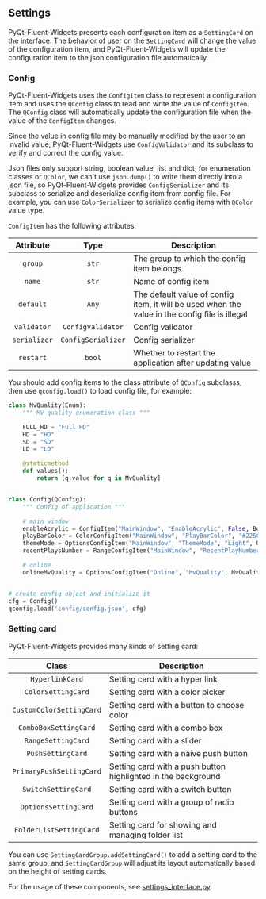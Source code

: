 ## Settings
PyQt-Fluent-Widgets presents each configuration item as a `SettingCard` on the interface. The behavior of user on the `SettingCard` will change the value of the configuration item, and PyQt-Fluent-Widgets will update the configuration item to the json configuration file automatically.

### Config
PyQt-Fluent-Widgets uses the `ConfigItem` class to represent a configuration item and uses the `QConfig` class to read and write the value of `ConfigItem`. The `QConfig` class will automatically update the configuration file when the value of the `ConfigItem` changes.

Since the value in config file may be manually modified by the user to an invalid value, PyQt-Fluent-Widgets use `ConfigValidator` and its subclass to verify and correct the config value.

Json files only support string, boolean value, list and dict, for enumeration classes or `QColor`, we can't use `json.dump()` to write them directly into a json file, so PyQt-Fluent-Widgets provides `ConfigSerializer` and its subclass to serialize and deserialize config item from config file. For example, you can use `ColorSerializer` to serialize config items with `QColor` value type.

`ConfigItem` has the following attributes:

|  Attribute   |        Type        | Description                                                  |
| :----------: | :----------------: | ------------------------------------------------------------ |
|   `group`    |       `str`        | The group to which the config item belongs                   |
|    `name`    |       `str`        | Name of config item                                          |
|  `default`   |       `Any`        | The default value of config item, it will be used when the value in the config file is illegal |
| `validator`  | `ConfigValidator`  | Config validator                                             |
| `serializer` | `ConfigSerializer` | Config serializer                                            |
|  `restart`   |       `bool`       | Whether to restart the application after updating value      |

You should add config items to the class attribute of `QConfig` subclasss,  then use `qconfig.load()` to load config file, for example:

```python
class MvQuality(Enum):
    """ MV quality enumeration class """

    FULL_HD = "Full HD"
    HD = "HD"
    SD = "SD"
    LD = "LD"

    @staticmethod
    def values():
        return [q.value for q in MvQuality]


class Config(QConfig):
    """ Config of application """

    # main window
    enableAcrylic = ConfigItem("MainWindow", "EnableAcrylic", False, BoolValidator())
    playBarColor = ColorConfigItem("MainWindow", "PlayBarColor", "#225C7F")
    themeMode = OptionsConfigItem("MainWindow", "ThemeMode", "Light", OptionsValidator(["Light", "Dark", "Auto"]), restart=True)
    recentPlaysNumber = RangeConfigItem("MainWindow", "RecentPlayNumbers", 300, RangeValidator(10, 300))

    # online
    onlineMvQuality = OptionsConfigItem("Online", "MvQuality", MvQuality.FULL_HD, OptionsValidator(MvQuality), EnumSerializer(MvQuality))


# create config object and initialize it
cfg = Config()
qconfig.load('config/config.json', cfg)
```

### Setting card

PyQt-Fluent-Widgets provides many kinds of setting card:

|          Class           | Description                                                  |
| :----------------------: | ------------------------------------------------------------ |
|     `HyperlinkCard`      | Setting card with a hyper link                               |
|    `ColorSettingCard`    | Setting card with a color picker                             |
| `CustomColorSettingCard` | Setting card with a button to choose color                   |
|   `ComboBoxSettingCard`  | Setting card with a combo box                                |
|    `RangeSettingCard`    | Setting card with a slider                                   |
|    `PushSettingCard`     | Setting card with a naive push button                        |
| `PrimaryPushSettingCard` | Setting card with a push button highlighted in the background |
|   `SwitchSettingCard`    | Setting card with a switch button                            |
|   `OptionsSettingCard`   | Setting card with a group of radio buttons                   |
| `FolderListSettingCard`  | Setting card for showing and managing folder list            |

You can use `SettingCardGroup.addSettingCard()` to add a setting card to the same group, and `SettingCardGroup` will adjust its layout automatically based on the height of setting cards.

For the usage of these components, see [settings_interface.py](https://github.com/zhiyiYo/PyQt-Fluent-Widgets/blob/master/examples/settings/setting_interface.py).


